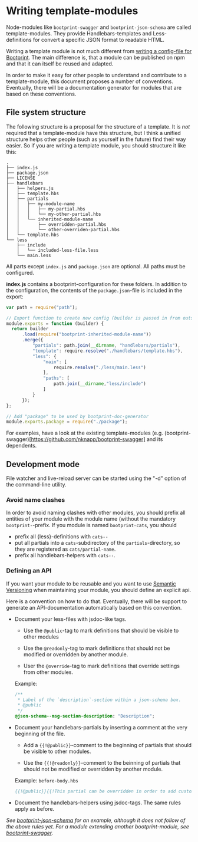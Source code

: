# Writing template-modules

Node-modules like `bootprint-swagger` and `bootprint-json-schema` are called template-modules.
They provide Handlebars-templates and Less-definitions for convert a specific JSON format
to readable HTML.

Writing a template module is not much different from [writing a config-file for Bootprint](config.md). 
The main difference is, that a module can be published on npm and that it can itself be reused and
adapted.

In order to make it easy for other people to understand and contribute to a template-module, this 
document proposes a number of conventions. Eventually, there will be a documentation generator for 
modules that are based on these conventions.

## File system structure

The following structure is a proposal for the structure of a template. It is *not* required 
that a template-module have this structure, but I think a unified structure helps other people (such
as yourself in the future) find their way easier. So if you are writing a template module, you should 
structure it like this:

```
.
├── index.js
├── package.json
├── LICENSE
├── handlebars
│   ├── helpers.js
│   ├── template.hbs
│   ├── partials
│   │   ├── my-module-name
│   │   │   ├── my-partial.hbs
│   │   │   └── my-other-partial.hbs
│   │   └── inherited-module-name
│   │       ├── overridden-partial.hbs
│   │       └── other-overriden-partial.hbs
│   └── template.hbs
└── less
    ├── include
    │   └── included-less-file.less 
    └── main.less
```

All parts except `index.js` and `package.json` are optional. All paths must be configured. 

**index.js** contains a bootprint-configuration for these folders. 
In addition to the configuration, the contents of the `package.json`-file is 
included in the export:
  
```js
var path = require("path");

// Export function to create new config (builder is passed in from outside)
module.exports = function (builder) {
  return builder
      .load(require("bootprint-inherited-module-name"))
      .merge({
          "partials": path.join(__dirname, "handlebars/partials"),
          "template": require.resolve("./handlebars/template.hbs"),
          "less": {
              "main": [
                  require.resolve("./less/main.less")
              ],
              "paths": [
                  path.join(__dirname,"less/include")
              ]
          }
      });
};

// Add "package" to be used by bootprint-doc-generator
module.exports.package = require("./package");
```                 

For examples, have a look at the existing template-modules (e.g. (bootprint-swagger)[https://github.com/nknapp/bootprint-swagger] and
its dependents.

## Development mode

File watcher and live-reload server can be started using the "-d" option of the command-line utility.

### Avoid name clashes

In order to avoid naming clashes with other modules, you should prefix all
entities of your module with the module name (without the mandatory `bootprint-`-prefix. If you module is named `bootprint-cats`, you should

* prefix all {less}-definitions with `cats--`
* put all partials into a `cats`-subdirectory of the `partials`-directory, so
  they are registered as `cats/partial-name`.
* prefix all handlebars-helpers with `cats--`.


### Defining an API

If you want your module to be reusable and you want to use [Semantic Versioning](http://semver.org)
when maintaining your module, you should define an explicit api.

Here is a convention on how to do that. Eventually, there will be support to generate an
API-documentation automatically based on this convention.

* Document your less-files with jsdoc-like tags.

  * Use the `@public`-tag to mark definitions that should be visible
    to other modules

  * Use the `@readonly`-tag to mark definitions that should not be modified
    or overridden by another module.

  * User the `@override`-tag to mark definitions that override settings from
    other modules.

  Example:
  ```css
  /**
   * Label of the `description`-section within a json-schema box.
   * @public
   */
  @json-schema--msg-section-description: "Description";

  ```

* Document your handlebars-partials by inserting a comment at the very beginning
  of the file.

  * Add a `{{!@public}}`-comment to the beginning of partials that
    should be visible to other modules.

  * Use the `{{!@readonly}}`-comment to the beinning of partials  that should
    not be modified or overridden by another module.

  Example: `before-body.hbs`

  ```hbs
  {{!@public}}{{!This partial can be overridden in order to add custom content in before the existing content}}
  ```

* Document the handlebars-helpers using jsdoc-tags. The same rules apply as before.




*See [bootprint-json-schema](http://github.com/nknapp/bootprint-json-schema) for an example, although it does not follow of the above rules yet.*
*For a module extending another bootprint-module, see [bootprint-swagger](http://github.com/nknapp/bootprint-swagger).*

